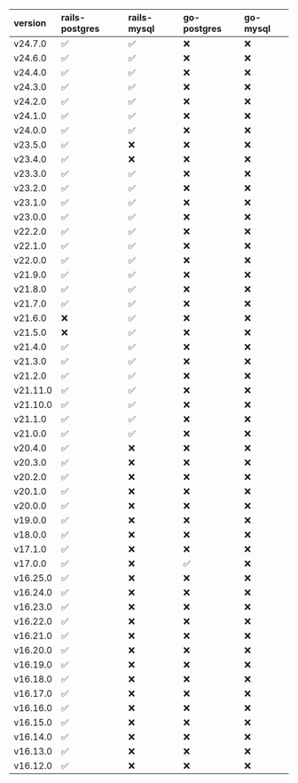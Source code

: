 | version   | rails-postgres     | rails-mysql        | go-postgres        | go-mysql   |
|:----------|:-------------------|:-------------------|:-------------------|:-----------|
| v24.7.0   | :white_check_mark: | :white_check_mark: | :x:                | :x:        |
| v24.6.0   | :white_check_mark: | :white_check_mark: | :x:                | :x:        |
| v24.4.0   | :white_check_mark: | :white_check_mark: | :x:                | :x:        |
| v24.3.0   | :white_check_mark: | :white_check_mark: | :x:                | :x:        |
| v24.2.0   | :white_check_mark: | :white_check_mark: | :x:                | :x:        |
| v24.1.0   | :white_check_mark: | :white_check_mark: | :x:                | :x:        |
| v24.0.0   | :white_check_mark: | :white_check_mark: | :x:                | :x:        |
| v23.5.0   | :white_check_mark: | :x:                | :x:                | :x:        |
| v23.4.0   | :white_check_mark: | :x:                | :x:                | :x:        |
| v23.3.0   | :white_check_mark: | :white_check_mark: | :x:                | :x:        |
| v23.2.0   | :white_check_mark: | :white_check_mark: | :x:                | :x:        |
| v23.1.0   | :white_check_mark: | :white_check_mark: | :x:                | :x:        |
| v23.0.0   | :white_check_mark: | :white_check_mark: | :x:                | :x:        |
| v22.2.0   | :white_check_mark: | :white_check_mark: | :x:                | :x:        |
| v22.1.0   | :white_check_mark: | :white_check_mark: | :x:                | :x:        |
| v22.0.0   | :white_check_mark: | :white_check_mark: | :x:                | :x:        |
| v21.9.0   | :white_check_mark: | :white_check_mark: | :x:                | :x:        |
| v21.8.0   | :white_check_mark: | :white_check_mark: | :x:                | :x:        |
| v21.7.0   | :white_check_mark: | :white_check_mark: | :x:                | :x:        |
| v21.6.0   | :x:                | :white_check_mark: | :x:                | :x:        |
| v21.5.0   | :x:                | :white_check_mark: | :x:                | :x:        |
| v21.4.0   | :white_check_mark: | :white_check_mark: | :x:                | :x:        |
| v21.3.0   | :white_check_mark: | :white_check_mark: | :x:                | :x:        |
| v21.2.0   | :white_check_mark: | :white_check_mark: | :x:                | :x:        |
| v21.11.0  | :white_check_mark: | :white_check_mark: | :x:                | :x:        |
| v21.10.0  | :white_check_mark: | :white_check_mark: | :x:                | :x:        |
| v21.1.0   | :white_check_mark: | :white_check_mark: | :x:                | :x:        |
| v21.0.0   | :white_check_mark: | :white_check_mark: | :x:                | :x:        |
| v20.4.0   | :white_check_mark: | :x:                | :x:                | :x:        |
| v20.3.0   | :white_check_mark: | :x:                | :x:                | :x:        |
| v20.2.0   | :white_check_mark: | :x:                | :x:                | :x:        |
| v20.1.0   | :white_check_mark: | :x:                | :x:                | :x:        |
| v20.0.0   | :white_check_mark: | :x:                | :x:                | :x:        |
| v19.0.0   | :white_check_mark: | :x:                | :x:                | :x:        |
| v18.0.0   | :white_check_mark: | :x:                | :x:                | :x:        |
| v17.1.0   | :white_check_mark: | :x:                | :x:                | :x:        |
| v17.0.0   | :white_check_mark: | :x:                | :white_check_mark: | :x:        |
| v16.25.0  | :white_check_mark: | :x:                | :x:                | :x:        |
| v16.24.0  | :white_check_mark: | :x:                | :x:                | :x:        |
| v16.23.0  | :white_check_mark: | :x:                | :x:                | :x:        |
| v16.22.0  | :white_check_mark: | :x:                | :x:                | :x:        |
| v16.21.0  | :white_check_mark: | :x:                | :x:                | :x:        |
| v16.20.0  | :white_check_mark: | :x:                | :x:                | :x:        |
| v16.19.0  | :white_check_mark: | :x:                | :x:                | :x:        |
| v16.18.0  | :white_check_mark: | :x:                | :x:                | :x:        |
| v16.17.0  | :white_check_mark: | :x:                | :x:                | :x:        |
| v16.16.0  | :white_check_mark: | :x:                | :x:                | :x:        |
| v16.15.0  | :white_check_mark: | :x:                | :x:                | :x:        |
| v16.14.0  | :white_check_mark: | :x:                | :x:                | :x:        |
| v16.13.0  | :white_check_mark: | :x:                | :x:                | :x:        |
| v16.12.0  | :white_check_mark: | :x:                | :x:                | :x:        |